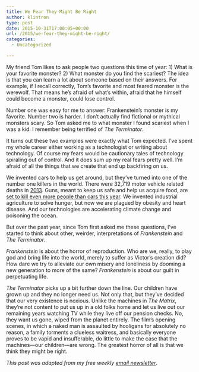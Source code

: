 ```yaml
---
title: We Fear They Might Be Right
author: klintron
type: post
date: 2015-10-31T17:00:05+00:00
url: /2015/we-fear-they-might-be-right/
categories:
  - Uncategorized

---
```

My friend Tom likes to ask people two questions this time of year: 1) What is your favorite monster? 2) What monster do you find the scariest? The idea is that you can learn a lot about someone based on their answers. For example, if I recall correctly, Tom’s favorite and most feared monster is the werewolf. That means he’s afraid of what’s within, afraid that he himself could become a monster, could lose control.

Number one was easy for me to answer: Frankenstein’s monster is my favorite. Number two is harder. I don’t actually find fictional or mythical monsters scary. So Tom asked me to what monster I found scariest when I was a kid. I remember being terrified of _The Terminator_.

It turns out these two examples were exactly what Tom expected. I’ve spent my whole career either working as a technologist or writing about technology. Of course my fears would be cautionary tales of technology spiraling out of control. And it does sum up my real fears pretty well. I’m afraid of all the things that we create that end up backfiring on us.

We invented cars to help us get around, but they’ve turned into one of the number one killers in the world. There were 32,719 motor vehicle related deaths in [2013][1]. Guns, meant to keep us safe and help us acquire food, are [set to kill even more people than cars this year][2]. We invented industrial agriculture to solve hunger, but now we are plagued by obesity and heart disease. And our technologies are accelerating climate change and poisoning the ocean.

But over the past year, since Tom first asked me these questions, I’ve started to think about other, weirder, interpretations of _Frankenstein_ and _The Terminator_.

_Frankenstein_ is about the horror of reproduction. Who are we, really, to play god and bring life into the world, merely to suffer as Victor’s creation did? How dare we try to alleviate our own misery and loneliness by dooming a new generation to more of the same? _Frankenstein_ is about our guilt in perpetuating life.

_The Terminator_ picks up a bit further down the line. Our children have grown up and they no longer need us. Not only that, but they’ve decided that our very existence is noxious. Unlike the machines in _The Matrix_, they’re not content to put us up in a old folks home and let us live out our remaining years watching TV while they live off our pension checks. No, they want us gone, wiped from the planet entirely. The film’s opening scenes, in which a naked man is assaulted by hooligans for absolutely no reason, a family torments a clueless waitress, and basically everyone proves to be vapid and insufferable, do little to make the case that the machines—our children—are wrong. The greatest horror of all is that we think they might be right.

_This post was adapted from my free weekly [email newsletter][3]_.

 [1]: http://www.nhtsa.gov/About+NHTSA/Press+Releases/2014/traffic-deaths-decline-in-2013
 [2]: http://www.theatlantic.com/technology/archive/2015/01/americas-top-killing-machine/384440/
 [3]: http://klintron.com/newsletter